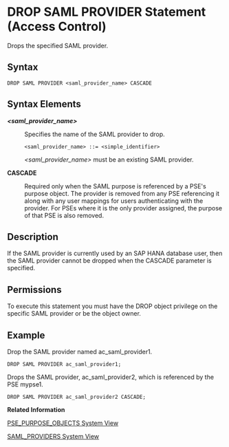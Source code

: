 <!-- loio20d76c8675191014b9acc9697a367773 -->

# DROP SAML PROVIDER Statement \(Access Control\)

Drops the specified SAML provider.



<a name="loio20d76c8675191014b9acc9697a367773__sql_drop_saml_provider_1sql_drop_saml_provider_syntax"/>

## Syntax

```
DROP SAML PROVIDER <saml_provider_name> CASCADE
```



<a name="loio20d76c8675191014b9acc9697a367773__sql_drop_saml_provider_1sql_drop_saml_provider_syntax_elements"/>

## Syntax Elements


<dl>
<dt><b>

*<saml\_provider\_name\>*

</b></dt>
<dd>

Specifies the name of the SAML provider to drop.

```
<saml_provider_name> ::= <simple_identifier>
```

*<saml\_provider\_name\>* must be an existing SAML provider.



</dd>
</dl>


<dl>
<dt><b>

CASCADE

</b></dt>
<dd>

Required only when the SAML purpose is referenced by a PSE's purpose object. The provider is removed from any PSE referencing it along with any user mappings for users authenticating with the provider. For PSEs where it is the only provider assigned, the purpose of that PSE is also removed.



</dd>
</dl>



<a name="loio20d76c8675191014b9acc9697a367773__sql_drop_saml_provider_1sql_drop_saml_provider_description"/>

## Description

If the SAML provider is currently used by an SAP HANA database user, then the SAML provider cannot be dropped when the CASCADE parameter is specified.



<a name="loio20d76c8675191014b9acc9697a367773__section_rwy_vwx_vcb"/>

## Permissions

To execute this statement you must have the DROP object privilege on the specific SAML provider or be the object owner.



<a name="loio20d76c8675191014b9acc9697a367773__sql_drop_saml_provider_1sql_drop_saml_provider_examples"/>

## Example

Drop the SAML provider named ac\_saml\_provider1.

```
DROP SAML PROVIDER ac_saml_provider1;
```

Drops the SAML provider, ac\_saml\_provider2, which is referenced by the PSE mypse1.

```
DROP SAML PROVIDER ac_saml_provider2 CASCADE;
```

**Related Information**  


[PSE\_PURPOSE\_OBJECTS System View](../../020-System-Views-Reference/021-System-Views/pse-purpose-objects-system-view-437cd32.md "Provides information about all PSEs and their assigned providers or hosts, referred to as purpose objects.")

[SAML\_PROVIDERS System View](../../020-System-Views-Reference/021-System-Views/saml-providers-system-view-20cda7b.md "Shows available SAML providers.")

